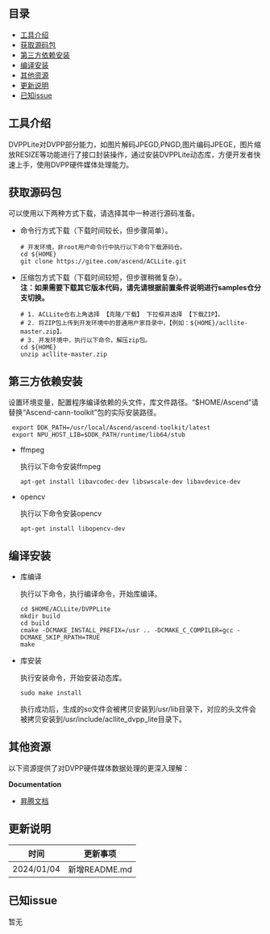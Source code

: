 ## 目录

  - [工具介绍](#工具介绍)
  - [获取源码包](#获取源码包) 
  - [第三方依赖安装](#第三方依赖安装)
  - [编译安装](#编译安装)
  - [其他资源](#其他资源)
  - [更新说明](#更新说明)
  - [已知issue](#已知issue)
    
## 工具介绍

DVPPLite对DVPP部分能力，如图片解码JPEGD,PNGD,图片编码JPEGE，图片缩放RESIZE等功能进行了接口封装操作，通过安装DVPPLite动态库，方便开发者快速上手，使用DVPP硬件媒体处理能力。

## 获取源码包
    
 可以使用以下两种方式下载，请选择其中一种进行源码准备。

 - 命令行方式下载（下载时间较长，但步骤简单）。

   ```    
   # 开发环境，非root用户命令行中执行以下命令下载源码仓。    
   cd ${HOME}     
   git clone https://gitee.com/ascend/ACLLite.git
   ```  
 - 压缩包方式下载（下载时间较短，但步骤稍微复杂）。   
   **注：如果需要下载其它版本代码，请先请根据前置条件说明进行samples仓分支切换。**   
   ``` 
   # 1. ACLLite仓右上角选择 【克隆/下载】 下拉框并选择 【下载ZIP】。    
   # 2. 将ZIP包上传到开发环境中的普通用户家目录中，【例如：${HOME}/acllite-master.zip】。     
   # 3. 开发环境中，执行以下命令，解压zip包。     
   cd ${HOME}    
   unzip acllite-master.zip
   ```

## 第三方依赖安装

 设置环境变量，配置程序编译依赖的头文件，库文件路径。“$HOME/Ascend”请替换“Ascend-cann-toolkit”包的实际安装路径。

   ```
    export DDK_PATH=/usr/local/Ascend/ascend-toolkit/latest
    export NPU_HOST_LIB=$DDK_PATH/runtime/lib64/stub
   ```
  
- ffmpeg
   
    执行以下命令安装ffmpeg

    ```
    apt-get install libavcodec-dev libswscale-dev libavdevice-dev
    ```   

- opencv
    
    执行以下命令安装opencv

    ```
    apt-get install libopencv-dev
    ```   
 
    
## 编译安装

  - 库编译

    执行以下命令，执行编译命令，开始库编译。
    ```
    cd $HOME/ACLLite/DVPPLite
    mkdir build
    cd build
    cmake -DCMAKE_INSTALL_PREFIX=/usr .. -DCMAKE_C_COMPILER=gcc -DCMAKE_SKIP_RPATH=TRUE
    make
    ```
  - 库安装

    执行安装命令，开始安装动态库。
    ```
    sudo make install
    ```
    
    执行成功后，生成的so文件会被拷贝安装到/usr/lib目录下，对应的头文件会被拷贝安装到/usr/include/acllite_dvpp_lite目录下。

## 其他资源

以下资源提供了对DVPP硬件媒体数据处理的更深入理解：

**Documentation**
- [昇腾文档](https://www.hiascend.com/document?tag=community-developer)

## 更新说明
  | 时间 | 更新事项 |
  |----|------|
  | 2024/01/04 | 新增README.md |
  

## 已知issue

  暂无
